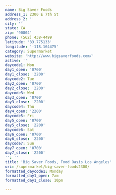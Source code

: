```yaml
---
name: Big Saver Foods
address_1: 2300 E 7th St
address_2: ''
city: ''
state: CA
zip: '90804'
phone: (562) 438-4499
latitude: '33.775133'
longitude: '-118.164475'
category: Supermarket
website: 'http://www.bigsaverfoods.com/'
active: ''
daycode1: Mon
day1_open: '0700'
day1_close: '2200'
daycode2: Tue
day2_open: '0700'
day2_close: '2200'
daycode3: Wed
day3_open: '0700'
day3_close: '2200'
daycode4: Thu
day4_open: '2200'
daycode5: Fri
day5_open: '0700'
day5_close: '2200'
daycode6: Sat
day6_open: '0700'
day6_close: '2200'
daycode7: Sun
day7_open: '0700'
day7_close: '2200'
'': ''
title: 'Big Saver Foods, Food Oasis Los Angeles'
uri: /supermarket/big-saver-foods2300/
formatted_daycode1: Monday
formatted_day1_open: 7am
formatted_day1_close: 10pm

---
```

